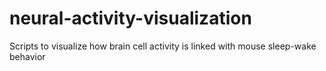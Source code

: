 # neural-activity-visualization
Scripts to visualize how brain cell activity is linked with mouse sleep-wake behavior
